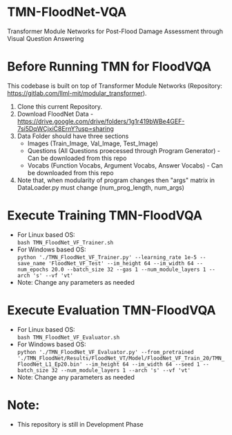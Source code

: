 # TMN-FloodNet-VQA
Transformer Module Networks for Post-Flood Damage Assessment through Visual Question Answering

# Before Running TMN for FloodVQA
This codebase is built on top of Transformer Module Networks (Repository: https://gitlab.com/llml-mit/modular_transformer).
1) Clone this current Repository.
3) Download FloodNet Data - https://drive.google.com/drive/folders/1g1r419bWBe4GEF-7si5DqWCjxiC8ErnY?usp=sharing
4) Data Folder should have three sections
   - Images (Train_Image, Val_Image, Test_Image)
   - Questions (All Questions proecessed through Program Generator) - Can be downloaded from this repo
   - Vocabs (Function Vocabs, Argument Vocabs, Answer Vocabs) - Can be downloaded from this repo
5) Note that, when modularity of program changes then "args" matrix in DataLoader.py must change (num_prog_length, num_args)

# Execute Training TMN-FloodVQA
- For Linux based OS: \
`bash TMN_FloodNet_VF_Trainer.sh`
- For Windows based OS:\
`python './TMN_FloodNet_VF_Trainer.py' --learning_rate 1e-5 --save_name 'FloodNet_VF_Test' --im_height 64 --im_width 64 --num_epochs 20.0 --batch_size 32 --gas 1 --num_module_layers 1 --arch 's' --vf 'vt'`
- Note: Change any parameters as needed

# Execute Evaluation TMN-FloodVQA
- For Linux based OS: \
`bash TMN_FloodNet_VF_Evaluator.sh`
- For Windows based OS:\
`python './TMN_FloodNet_VF_Evaluator.py' --from_pretrained './TMN_FloodNet/Results/FloodNet_VT/Model/FloodNet_VF_Train_20/TMN_FloodNet_L1_Ep20.bin' --im_height 64 --im_width 64 --seed 1 --batch_size 32 --num_module_layers 1 --arch 's' --vf 'vt'`
- Note: Change any parameters as needed

# Note:
- This repository is still in Development Phase
